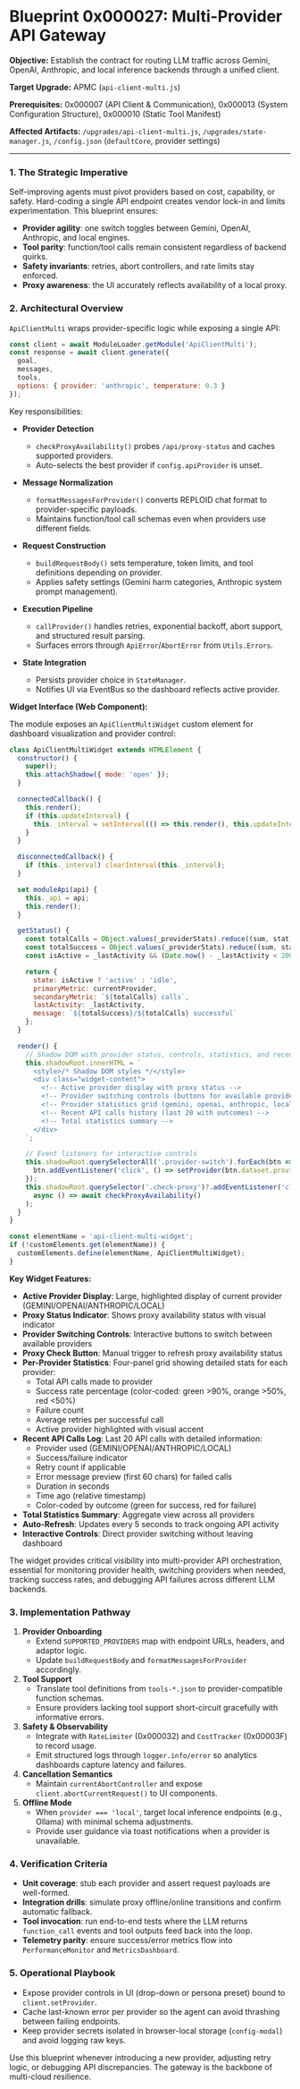 # Blueprint 0x000027: Multi-Provider API Gateway

**Objective:** Establish the contract for routing LLM traffic across Gemini, OpenAI, Anthropic, and local inference backends through a unified client.

**Target Upgrade:** APMC (`api-client-multi.js`)

**Prerequisites:** 0x000007 (API Client & Communication), 0x000013 (System Configuration Structure), 0x000010 (Static Tool Manifest)

**Affected Artifacts:** `/upgrades/api-client-multi.js`, `/upgrades/state-manager.js`, `/config.json` (`defaultCore`, provider settings)

---

### 1. The Strategic Imperative
Self-improving agents must pivot providers based on cost, capability, or safety. Hard-coding a single API endpoint creates vendor lock-in and limits experimentation. This blueprint ensures:
- **Provider agility**: one switch toggles between Gemini, OpenAI, Anthropic, and local engines.
- **Tool parity**: function/tool calls remain consistent regardless of backend quirks.
- **Safety invariants**: retries, abort controllers, and rate limits stay enforced.
- **Proxy awareness**: the UI accurately reflects availability of a local proxy.

### 2. Architectural Overview
`ApiClientMulti` wraps provider-specific logic while exposing a single API:

```javascript
const client = await ModuleLoader.getModule('ApiClientMulti');
const response = await client.generate({
  goal,
  messages,
  tools,
  options: { provider: 'anthropic', temperature: 0.3 }
});
```

Key responsibilities:

- **Provider Detection**
  - `checkProxyAvailability()` probes `/api/proxy-status` and caches supported providers.
  - Auto-selects the best provider if `config.apiProvider` is unset.

- **Message Normalization**
  - `formatMessagesForProvider()` converts REPLOID chat format to provider-specific payloads.
  - Maintains function/tool call schemas even when providers use different fields.

- **Request Construction**
  - `buildRequestBody()` sets temperature, token limits, and tool definitions depending on provider.
  - Applies safety settings (Gemini harm categories, Anthropic system prompt management).

- **Execution Pipeline**
  - `callProvider()` handles retries, exponential backoff, abort support, and structured result parsing.
  - Surfaces errors through `ApiError`/`AbortError` from `Utils.Errors`.

- **State Integration**
  - Persists provider choice in `StateManager`.
  - Notifies UI via EventBus so the dashboard reflects active provider.

**Widget Interface (Web Component):**

The module exposes an `ApiClientMultiWidget` custom element for dashboard visualization and provider control:

```javascript
class ApiClientMultiWidget extends HTMLElement {
  constructor() {
    super();
    this.attachShadow({ mode: 'open' });
  }

  connectedCallback() {
    this.render();
    if (this.updateInterval) {
      this._interval = setInterval(() => this.render(), this.updateInterval);
    }
  }

  disconnectedCallback() {
    if (this._interval) clearInterval(this._interval);
  }

  set moduleApi(api) {
    this._api = api;
    this.render();
  }

  getStatus() {
    const totalCalls = Object.values(_providerStats).reduce((sum, stat) => sum + stat.calls, 0);
    const totalSuccess = Object.values(_providerStats).reduce((sum, stat) => sum + stat.successes, 0);
    const isActive = _lastActivity && (Date.now() - _lastActivity < 2000);

    return {
      state: isActive ? 'active' : 'idle',
      primaryMetric: currentProvider,
      secondaryMetric: `${totalCalls} calls`,
      lastActivity: _lastActivity,
      message: `${totalSuccess}/${totalCalls} successful`
    };
  }

  render() {
    // Shadow DOM with provider status, controls, statistics, and recent calls
    this.shadowRoot.innerHTML = `
      <style>/* Shadow DOM styles */</style>
      <div class="widget-content">
        <!-- Active provider display with proxy status -->
        <!-- Provider switching controls (buttons for available providers) -->
        <!-- Provider statistics grid (gemini, openai, anthropic, local) -->
        <!-- Recent API calls history (last 20 with outcomes) -->
        <!-- Total statistics summary -->
      </div>
    `;

    // Event listeners for interactive controls
    this.shadowRoot.querySelectorAll('.provider-switch').forEach(btn => {
      btn.addEventListener('click', () => setProvider(btn.dataset.provider));
    });
    this.shadowRoot.querySelector('.check-proxy')?.addEventListener('click',
      async () => await checkProxyAvailability()
    );
  }
}

const elementName = 'api-client-multi-widget';
if (!customElements.get(elementName)) {
  customElements.define(elementName, ApiClientMultiWidget);
}
```

**Key Widget Features:**
- **Active Provider Display**: Large, highlighted display of current provider (GEMINI/OPENAI/ANTHROPIC/LOCAL)
- **Proxy Status Indicator**: Shows proxy availability status with visual indicator
- **Provider Switching Controls**: Interactive buttons to switch between available providers
- **Proxy Check Button**: Manual trigger to refresh proxy availability status
- **Per-Provider Statistics**: Four-panel grid showing detailed stats for each provider:
  - Total API calls made to provider
  - Success rate percentage (color-coded: green >90%, orange >50%, red <50%)
  - Failure count
  - Average retries per successful call
  - Active provider highlighted with visual accent
- **Recent API Calls Log**: Last 20 API calls with detailed information:
  - Provider used (GEMINI/OPENAI/ANTHROPIC/LOCAL)
  - Success/failure indicator
  - Retry count if applicable
  - Error message preview (first 60 chars) for failed calls
  - Duration in seconds
  - Time ago (relative timestamp)
  - Color-coded by outcome (green for success, red for failure)
- **Total Statistics Summary**: Aggregate view across all providers
- **Auto-Refresh**: Updates every 5 seconds to track ongoing API activity
- **Interactive Controls**: Direct provider switching without leaving dashboard

The widget provides critical visibility into multi-provider API orchestration, essential for monitoring provider health, switching providers when needed, tracking success rates, and debugging API failures across different LLM backends.

### 3. Implementation Pathway
1. **Provider Onboarding**
   - Extend `SUPPORTED_PROVIDERS` map with endpoint URLs, headers, and adaptor logic.
   - Update `buildRequestBody` and `formatMessagesForProvider` accordingly.
2. **Tool Support**
   - Translate tool definitions from `tools-*.json` to provider-compatible function schemas.
   - Ensure providers lacking tool support short-circuit gracefully with informative errors.
3. **Safety & Observability**
   - Integrate with `RateLimiter` (0x000032) and `CostTracker` (0x00003F) to record usage.
   - Emit structured logs through `logger.info/error` so analytics dashboards capture latency and failures.
4. **Cancellation Semantics**
   - Maintain `currentAbortController` and expose `client.abortCurrentRequest()` to UI components.
5. **Offline Mode**
   - When `provider === 'local'`, target local inference endpoints (e.g., Ollama) with minimal schema adjustments.
   - Provide user guidance via toast notifications when a provider is unavailable.

### 4. Verification Criteria
- **Unit coverage**: stub each provider and assert request payloads are well-formed.
- **Integration drills**: simulate proxy offline/online transitions and confirm automatic fallback.
- **Tool invocation**: run end-to-end tests where the LLM returns `function_call` events and tool outputs feed back into the loop.
- **Telemetry parity**: ensure success/error metrics flow into `PerformanceMonitor` and `MetricsDashboard`.

### 5. Operational Playbook
- Expose provider controls in UI (drop-down or persona preset) bound to `client.setProvider`.
- Cache last-known error per provider so the agent can avoid thrashing between failing endpoints.
- Keep provider secrets isolated in browser-local storage (`config-modal`) and avoid logging raw keys.

Use this blueprint whenever introducing a new provider, adjusting retry logic, or debugging API discrepancies. The gateway is the backbone of multi-cloud resilience.
